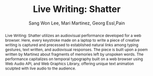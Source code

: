 --- 
  title: "Live Writing: Shatter" 
  abstract: "Live Writing: Shatter utilizes an audiovisual performance developed for a web browser. Here, every keystroke made on a laptop to write a piece of creative writing is captured and precessed to established natural links among typing gestures, text written, and audiovisual responses. The piece is built upon a poem written by Martinez about fragments of memories left by unspoken words. The performance capitalizes on temporal typography built on a web browser using Web Audio API, and Web Graphics Library, offering unique text animation sculpted with live audio to the audience." 
  address: "Atlanta, Georgia" 
  author: "Sang Won Lee, Mari Martinez, Georg Essl,Pain" 
  booktitle: "Proceedings of the International Web Audio Conference" 
  editor: "Jason Freeman, Alexander Lerch, Matthew Paradis" 
  month: "Proceedings of the International Web Audio Conference"
  pages: "48109" 
  publisher: "Georgia Tech" 
  series: "WAC '16"
  type: "Performance"  
  year: "2016" 
  id: "2016_EA_82" 
  tags: year2016 
  pdflink: /_data/papers/pdf/2016/2016_82.pdf
  ISSN: 2663-5844
---